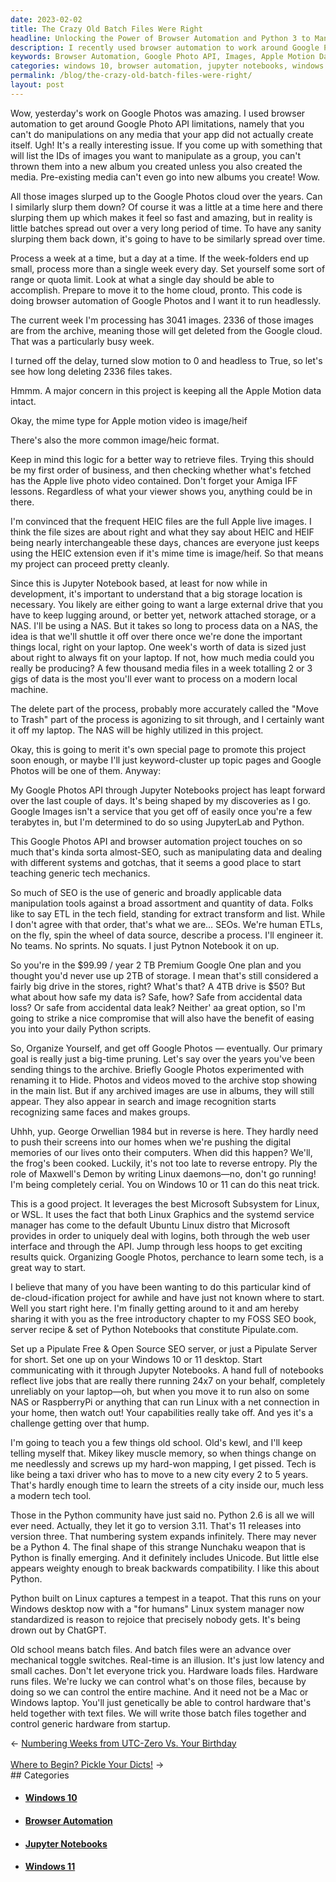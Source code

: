```yaml
---
date: 2023-02-02
title: The Crazy Old Batch Files Were Right
headline: Unlocking the Power of Browser Automation and Python 3 to Manipulate Media and Control Hardware
description: I recently used browser automation to work around Google Photo API limitations and am now attempting to slurp down all the images that have been uploaded to the cloud over the years, while keeping the Apple Motion data intact. I'm teaching people how to set up a Pipulate Free & Open Source SEO server on their Windows 10 or 11 desktop, leveraging the Microsoft Subsystem for Linux and Jupyter Notebooks. I'm also exploring how Python 3 will remain the final version of Python.
keywords: Browser Automation, Google Photo API, Images, Apple Motion Data, Pipulate Free & Open Source SEO, Windows 10, Windows 11, Microsoft Subsystem for Linux, Jupyter Notebooks, Python 3, Linux Graphics, Systemd Service Manager, Ubuntu Linux, Data Manipulation, Tech Mechanics, Real-Time, Hardware, Batch Files, Generic Hardware, Startup
categories: windows 10, browser automation, jupyter notebooks, windows 11
permalink: /blog/the-crazy-old-batch-files-were-right/
layout: post
---
```



Wow, yesterday's work on Google Photos was amazing. I used browser automation
to get around Google Photo API limitations, namely that you can't do
manipulations on any media that your app did not actually create itself. Ugh!
It's a really interesting issue. If you come up with something that will list
the IDs of images you want to manipulate as a group, you can't thrown them into
a new album you created unless you also created the media. Pre-existing media
can't even go into new albums you create! Wow.

All those images slurped up to the Google Photos cloud over the years. Can I
similarly slurp them down? Of course it was a little at a time here and there
slurping them up which makes it feel so fast and amazing, but in reality is
little batches spread out over a very long period of time. To have any sanity
slurping them back down, it's going to have to be similarly spread over time.

Process a week at a time, but a day at a time. If the week-folders end up
small, process more than a single week every day. Set yourself some sort of
range or quota limit. Look at what a single day should be able to accomplish.
Prepare to move it to the home cloud, pronto. This code is doing browser
automation of Google Photos and I want it to run headlessly.

The current week I'm processing has 3041 images. 2336 of those images are from
the archive, meaning those will get deleted from the Google cloud. That was a
particularly busy week.

I turned off the delay, turned slow motion to 0 and headless to True, so let's
see how long deleting 2336 files takes.

Hmmm. A major concern in this project is keeping all the Apple Motion data
intact.

Okay, the mime type for Apple motion video is image/heif

There's also the more common image/heic format.

Keep in mind this logic for a better way to retrieve files. Trying this should
be my first order of business, and then checking whether what's fetched has the
Apple live photo video contained. Don't forget your Amiga IFF lessons.
Regardless of what your viewer shows you, anything could be in there.

I'm convinced that the frequent HEIC files are the full Apple live images. I
think the file sizes are about right and what they say about HEIC and HEIF
being nearly interchangeable these days, chances are everyone just keeps using
the HEIC extension even if it's mime time is image/heif. So that means my
project can proceed pretty cleanly.

Since this is Jupyter Notebook based, at least for now while in development,
it's important to understand that a big storage location is necessary. You
likely are either going to want a large external drive that you have to keep
lugging around, or better yet, network attached storage, or a NAS. I'll be
using a NAS. But it takes so long to process data on a NAS, the idea is that
we'll shuttle it off over there once we're done the important things local,
right on your laptop. One week's worth of data is sized just about right to
always fit on your laptop. If not, how much media could you really be
producing? A few thousand media files in a week totalling 2 or 3 gigs of data
is the most you'll ever want to process on a modern local machine.

The delete part of the process, probably more accurately called the "Move to
Trash" part of the process is agonizing to sit through, and I certainly want it
off my laptop. The NAS will be highly utilized in this project.

Okay, this is going to merit it's own special page to promote this project soon
enough, or maybe I'll just keyword-cluster up topic pages and Google Photos
will be one of them. Anyway:

My Google Photos API through Jupyter Notebooks project has leapt forward over
the last couple of days. It's being shaped by my discoveries as I go. Google
Images isn't a service that you get off of easily once you're a few terabytes
in, but I'm determined to do so using JupyterLab and Python.

This Google Photos API and browser automation project touches on so much that's
kinda sorta almost-SEO, such as manipulating data and dealing with different
systems and gotchas, that it seems a good place to start teaching generic tech
mechanics.

So much of SEO is the use of generic and broadly applicable data manipulation
tools against a broad assortment and quantity of data. Folks like to say ETL in
the tech field, standing for extract transform and list. While I don't agree
with that order, that's what we are… SEOs. We're human ETLs, on the fly, spin
the wheel of data source, describe a process. I'll engineer it. No teams. No
sprints. No squats. I just Pytnon Notebook it on up.

So you're in the $99.99 / year 2 TB Premium Google One plan and you thought
you'd never use up 2TB of storage. I mean that's still considered a fairly big
drive in the stores, right? What's that? A 4TB drive is $50? But what about how
safe my data is? Safe, how? Safe from accidental data loss? Or safe from
accidental data leak? Neither' aa great option, so I'm going to strike a nice
compromise that will also have the benefit of easing you into your daily Python
scripts.

So, Organize Yourself, and get off Google Photos — eventually. Our primary goal
is really just a big-time pruning. Let's say over the years you've been sending
things to the archive. Briefly Google Photos experimented with renaming it to
Hide. Photos and videos moved to the archive stop showing in the main list. But
if any archived images are use in albums, they will still appear. They also
appear in search and image recognition starts recognizing same faces and makes
groups.

Uhhh, yup. George Orwellian 1984 but in reverse is here. They hardly need to
push their screens into our homes when we're pushing the digital memories of
our lives onto their computers. When did this happen? We'll, the frog's been
cooked. Luckily, it's not too late to reverse entropy. Ply the role of
Maxwell's Demon by writing Linux daemons—no, don't go running! I'm being
completely cerial. You on Windows 10 or 11 can do this neat trick.

This is a good project. It leverages the best Microsoft Subsystem for Linux, or
WSL. It uses the fact that both Linux Graphics and the systemd service manager
has come to the default Ubuntu Linux distro that Microsoft provides in order to
uniquely deal with logins, both through the web user interface and through the
API. Jump through less hoops to get exciting results quick. Organizing Google
Photos, perchance to learn some tech, is a great way to start.

I believe that many of you have been wanting to do this particular kind of
de-cloud-ification project for awhile and have just not known where to start.
Well you start right here. I'm finally getting around to it and am hereby
sharing it with you as the free introductory chapter to my FOSS SEO book,
server recipe & set of Python Notebooks that constitute Pipulate.com.

Set up a Pipulate Free & Open Source SEO server, or just a Pipulate Server for
short. Set one up on your Windows 10 or 11 desktop. Start communicating with it
through Jupyter Notebooks. A hand full of notebooks reflect live jobs that are
really there running 24x7 on your behalf, completely unreliably on your
laptop—oh, but when you move it to run also on some NAS or RaspberryPi or
anything that can run Linux with a net connection in your home, then watch out!
Your capabilities really take off. And yes it's a challenge getting over that
hump.

I'm going to teach you a few things old school. Old's kewl, and I'll keep
telling myself that. Mikey likey muscle memory, so when things change on me
needlessly and screws up my hard-won mapping, I get pissed. Tech is like being
a taxi driver who has to move to a new city every 2 to 5 years. That's hardly
enough time to learn the streets of a city inside our, much less a modern tech
tool.

Those in the Python community have just said no. Python 2.6 is all we will ever
need. Actually, they let it go to version 3.11. That's 11 releases into version
three. That numbering system expands infinitely. There may never be a Python 4.
The final shape of this strange Nunchaku weapon that is Python is finally
emerging.  And it definitely includes Unicode. But little else appears weighty
enough to break backwards compatibility. I like this about Python.

Python built on Linux captures a tempest in a teapot. That this runs on your
Windows desktop now with a "for humans" Linux system manager now standardized
is reason to rejoice that precisely nobody gets. It's being drown out by
ChatGPT.

Old school means batch files. And batch files were an advance over mechanical
toggle switches. Real-time is an illusion. It's just low latency and small
caches. Don't let everyone trick you. Hardware loads files. Hardware runs
files. We're lucky we can control what's on those files, because by doing so we
can control the entire machine. And it need not be a Mac or Windows laptop.
You'll just genetically be able to control hardware that's held together with
text files. We will write those batch files together and control generic
hardware from startup.


<div class="arrow-links"><div class="post-nav-prev"><span class="arrow">&larr;&nbsp;</span><a href="/blog/numbering-weeks-from-utc-zero-vs-your-birthday/">Numbering Weeks from UTC-Zero Vs. Your Birthday</a></div> &nbsp; <div class="post-nav-next"><a href="/blog/where-to-begin-pickle-your-dicts/">Where to Begin? Pickle Your Dicts!</a><span class="arrow">&nbsp;&rarr;</span></div></div>
## Categories

<ul>
<li><h4><a href='/windows-10/'>Windows 10</a></h4></li>
<li><h4><a href='/browser-automation/'>Browser Automation</a></h4></li>
<li><h4><a href='/jupyter-notebooks/'>Jupyter Notebooks</a></h4></li>
<li><h4><a href='/windows-11/'>Windows 11</a></h4></li></ul>